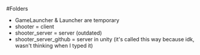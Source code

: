 #Folders
- GameLauncher & Launcher are temporary
- shooter = client
- shooter_server = server (outdated)
- shooter_server_github = server in unity (it's called this way because idk, wasn't thinking when I typed it)
